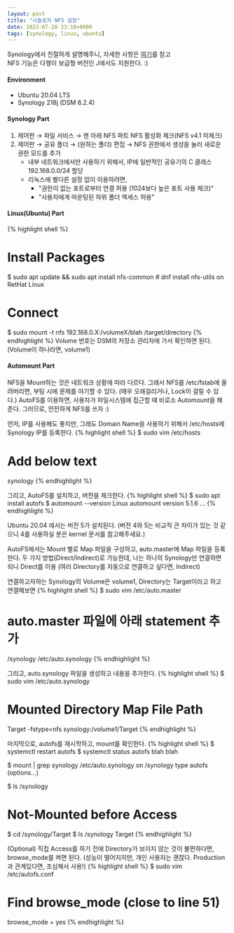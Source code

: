 ```yaml
---
layout: post
title: "시놀로지 NFS 설정"
date: 2023-07-28 23:18+0900
tags: [synology, linux, ubuntu]
---
```


Synology에서 친절하게 설명해주니, 자세한 사항은 [여기](https://kb.synology.com/ko-kr/DSM/tutorial/How_to_access_files_on_Synology_NAS_within_the_local_network_NFS)를 참고  
NFS 기능은 다행이 보급형 버전인 J에서도 지원한다. :)

#### Environment
* Ubuntu 20.04 LTS
* Synology 218j (DSM 6.2.4)

#### Synology Part
1. 제어판 &rarr; 파일 서비스 &rarr; 맨 아래 NFS 파트 NFS 활성화 체크(NFS v4.1 미체크)
2. 제어판 &rarr; 공유 폴더 &rarr; (원하는 폴더) 편집 &rarr; NFS 권한에서 생성을 눌러 새로운 권한 모드를 추가
    * 내부 네트워크에서만 사용하기 위해서, IP에 일반적인 공유기의 C 클래스 192.168.0.0/24 할당
    * 리눅스에 별다른 설정 없이 이용하려면,
        * "권한이 없는 포트로부터 연결 허용 (1024보다 높은 포트 사용 체크)"
        * "사용자에게 마운팅된 하위 폴더 엑세스 허용"

#### Linux(Ubuntu) Part
{% highlight shell %}
# Install Packages
$ sudo apt update && sudo apt install nfs-common  # dnf install nfs-utils on RetHat Linux

# Connect
$ sudo mount -t nfs 192.168.0.X:/volumeX/blah /target/directory
{% endhighlight %}
Volume 번호는 DSM의 저장소 관리자에 가서 확인하면 된다. (Volume이 하나라면, volume1)


#### Automount Part
NFS을 Mount하는 것은 네트워크 상황에 따라 다르다. 그래서 NFS를 /etc/fstab에 올려버리면, 부팅 시에 문제를 야기할 수 있다. (매우 오래걸리거나, Lock이 걸릴 수 있다.)
AutoFS를 이용하면, 사용자가 파일시스템에 접근할 때 비로소 Automount을 해준다. 그러므로, 안전하게 NFS를 쓰자 :)

먼저, IP를 사용해도 좋지만, 그래도 Domain Name을 사용하기 위해서 /etc/hosts에 Synology IP를 등록한다.
{% highlight shell %}
$ sudo vim /etc/hosts
# Add below text
<synology ip> synology
{% endhighlight %}

그리고, AutoFS를 설치하고, 버전을 체크한다.
{% highlight shell %}
$ sudo apt install autofs
$ automount --version
Linux automount version 5.1.6
...
{% endhighlight %}

Ubuntu 20.04 에서는 버전 5가 설치된다. (버전 4와 5는 비교적 큰 차이가 있는 것 같으니 4를 사용하실 분은 kernel 문서를 참고해주세요.)

AutoFS에서는 Mount 별로 Map 파일을 구성하고, auto.master에 Map 파일을 등록한다. 두 가지 방법(Direct/Indirect)로 가능한데, 나는 하나의 Synology만 연결하면 되니 Direct를 이용 (여러 Directory를 자동으로 연결하고 싶다면, Indirect)

연결하고자하는 Synology의 Volume은 volume1, Directory는 Target이라고 하고 연결해보면
{% highlight shell %}
$ sudo vim /etc/auto.master
# auto.master 파일에 아래 statement 추가
/synology /etc/auto.synology
{% endhighlight %}

그리고, auto.synology 파일을 생성하고 내용을 추가한다.
{% highlight shell %}
$ sudo vim /etc/auto.synology
# Mounted Directory <Tab> Map File Path
Target -fstype=nfs synology:/volume1/Target
{% endhighlight %}

마지막으로, autofs를 재시학하고, mount를 확인한다.
{% highlight shell %}
$ systemctl restart autofs
$ systemctl status autofs
blah blah

$ mount | grep synology
/etc/auto.synology on /synology type autofs (options...)

$ ls /synology
# Not-Mounted before Access

$ cd /synology/Target
$ ls /synology
Target
{% endhighlight %}

(Optional) 직접 Access를 하기 전에 Directory가 보이지 않는 것이 불편하다면, browse_mode를 켜면 된다. (성능이 떨어지지만, 개인 사용자는 괜찮다. Production과 관계있다면, 조심해서 사용!)
{% highlight shell %}
$ sudo vim /etc/autofs.conf
# Find browse_mode (close to line 51)
browse_mode = yes
{% endhighlight %}
